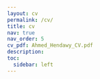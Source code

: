 ```yaml
---
layout: cv
permalink: /cv/
title: cv
nav: true
nav_order: 5
cv_pdf: Ahmed_Hendawy_CV.pdf
description: 
toc:
  sidebar: left
---
```

